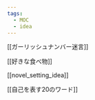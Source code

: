 ```yaml
---
tags:
  - MOC
  - idea
---
```

[[ガーリッシュナンバー迷言]]

[[好きな食べ物]]

[[novel_setting_idea]]

[[自己を表す20のワード]]